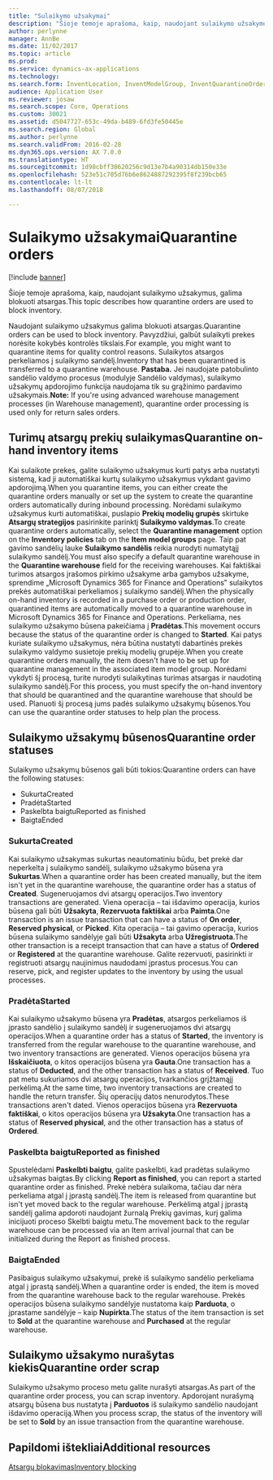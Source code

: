 ```yaml
---
title: "Sulaikymo užsakymai"
description: "Šioje temoje aprašoma, kaip, naudojant sulaikymo užsakymus, galima blokuoti atsargas."
author: perlynne
manager: AnnBe
ms.date: 11/02/2017
ms.topic: article
ms.prod: 
ms.service: dynamics-ax-applications
ms.technology: 
ms.search.form: InventLocation, InventModelGroup, InventQuarantineOrder, InventQuarantineParmEnd, InventQuarantineParmReportFinished, InventQuarantineParmStartUp, InventTrans
audience: Application User
ms.reviewer: josaw
ms.search.scope: Core, Operations
ms.custom: 30021
ms.assetid: d5047727-653c-49da-b489-6fd3fe50445e
ms.search.region: Global
ms.author: perlynne
ms.search.validFrom: 2016-02-28
ms.dyn365.ops.version: AX 7.0.0
ms.translationtype: HT
ms.sourcegitcommit: 1d98cbff30620256c9d13e7b4a90314db150e33e
ms.openlocfilehash: 523e51c705d76b6e8624887292395f8f239bcb65
ms.contentlocale: lt-lt
ms.lasthandoff: 08/07/2018

---
```


# <a name="quarantine-orders"></a><span data-ttu-id="60f7b-103">Sulaikymo užsakymai</span><span class="sxs-lookup"><span data-stu-id="60f7b-103">Quarantine orders</span></span>

[!include [banner](../includes/banner.md)]

<span data-ttu-id="60f7b-104">Šioje temoje aprašoma, kaip, naudojant sulaikymo užsakymus, galima blokuoti atsargas.</span><span class="sxs-lookup"><span data-stu-id="60f7b-104">This topic describes how quarantine orders are used to block inventory.</span></span>

<span data-ttu-id="60f7b-105">Naudojant sulaikymo užsakymus galima blokuoti atsargas.</span><span class="sxs-lookup"><span data-stu-id="60f7b-105">Quarantine orders can be used to block inventory.</span></span> <span data-ttu-id="60f7b-106">Pavyzdžiui, galbūt sulaikyti prekes norėsite kokybės kontrolės tikslais.</span><span class="sxs-lookup"><span data-stu-id="60f7b-106">For example, you might want to quarantine items for quality control reasons.</span></span> <span data-ttu-id="60f7b-107">Sulaikytos atsargos perkeliamos į sulaikymo sandėlį.</span><span class="sxs-lookup"><span data-stu-id="60f7b-107">Inventory that has been quarantined is transferred to a quarantine warehouse.</span></span> <span data-ttu-id="60f7b-108">**Pastaba.** Jei naudojate patobulinto sandėlio valdymo procesus (modulyje Sandėlio valdymas), sulaikymo užsakymų apdorojimo funkcija naudojama tik su grąžinimo pardavimo užsakymais.</span><span class="sxs-lookup"><span data-stu-id="60f7b-108">**Note:** If you're using advanced warehouse management processes (in Warehouse management), quarantine order processing is used only for return sales orders.</span></span>

## <a name="quarantine-on-hand-inventory-items"></a><span data-ttu-id="60f7b-109">Turimų atsargų prekių sulaikymas</span><span class="sxs-lookup"><span data-stu-id="60f7b-109">Quarantine on-hand inventory items</span></span>
<span data-ttu-id="60f7b-110">Kai sulaikote prekes, galite sulaikymo užsakymus kurti patys arba nustatyti sistemą, kad ji automatiškai kurtų sulaikymo užsakymus vykdant gavimo apdorojimą.</span><span class="sxs-lookup"><span data-stu-id="60f7b-110">When you quarantine items, you can either create the quarantine orders manually or set up the system to create the quarantine orders automatically during inbound processing.</span></span> <span data-ttu-id="60f7b-111">Norėdami sulaikymo užsakymus kurti automatiškai, puslapio **Prekių modelių grupės** skirtuke **Atsargų strategijos** pasirinkite parinktį **Sulaikymo valdymas**.</span><span class="sxs-lookup"><span data-stu-id="60f7b-111">To create quarantine orders automatically, select the **Quarantine management** option on the **Inventory policies** tab on the **Item model groups** page.</span></span> <span data-ttu-id="60f7b-112">Taip pat gavimo sandėlių lauke **Sulaikymo sandėlis** reikia nurodyti numatytąjį sulaikymo sandėlį.</span><span class="sxs-lookup"><span data-stu-id="60f7b-112">You must also specify a default quarantine warehouse in the **Quarantine warehouse** field for the receiving warehouses.</span></span> <span data-ttu-id="60f7b-113">Kai faktiškai turimos atsargos įrašomos pirkimo užsakyme arba gamybos užsakyme, sprendime „Microsoft Dynamics 365 for Finance and Operations‟ sulaikytos prekės automatiškai perkeliamos į sulaikymo sandėlį.</span><span class="sxs-lookup"><span data-stu-id="60f7b-113">When the physically on-hand inventory is recorded in a purchase order or production order, quarantined items are automatically moved to a quarantine warehouse in Microsoft Dynamics 365 for Finance and Operations.</span></span> <span data-ttu-id="60f7b-114">Perkeliama, nes sulaikymo užsakymo būsena pakeičiama į **Pradėtas**.</span><span class="sxs-lookup"><span data-stu-id="60f7b-114">This movement occurs because the status of the quarantine order is changed to **Started**.</span></span> <span data-ttu-id="60f7b-115">Kai patys kuriate sulaikymo užsakymus, nėra būtina nustatyti dabartinės prekės sulaikymo valdymo susietoje prekių modelių grupėje.</span><span class="sxs-lookup"><span data-stu-id="60f7b-115">When you create quarantine orders manually, the item doesn't have to be set up for quarantine management in the associated item model group.</span></span> <span data-ttu-id="60f7b-116">Norėdami vykdyti šį procesą, turite nurodyti sulaikytinas turimas atsargas ir naudotiną sulaikymo sandėlį.</span><span class="sxs-lookup"><span data-stu-id="60f7b-116">For this process, you must specify the on-hand inventory that should be quarantined and the quarantine warehouse that should be used.</span></span> <span data-ttu-id="60f7b-117">Planuoti šį procesą jums padės sulaikymo užsakymų būsenos.</span><span class="sxs-lookup"><span data-stu-id="60f7b-117">You can use the quarantine order statuses to help plan the process.</span></span>

## <a name="quarantine-order-statuses"></a><span data-ttu-id="60f7b-118">Sulaikymo užsakymų būsenos</span><span class="sxs-lookup"><span data-stu-id="60f7b-118">Quarantine order statuses</span></span>
<span data-ttu-id="60f7b-119">Sulaikymo užsakymų būsenos gali būti tokios:</span><span class="sxs-lookup"><span data-stu-id="60f7b-119">Quarantine orders can have the following statuses:</span></span>

-   <span data-ttu-id="60f7b-120">Sukurta</span><span class="sxs-lookup"><span data-stu-id="60f7b-120">Created</span></span>
-   <span data-ttu-id="60f7b-121">Pradėta</span><span class="sxs-lookup"><span data-stu-id="60f7b-121">Started</span></span>
-   <span data-ttu-id="60f7b-122">Paskelbta baigtu</span><span class="sxs-lookup"><span data-stu-id="60f7b-122">Reported as finished</span></span>
-   <span data-ttu-id="60f7b-123">Baigta</span><span class="sxs-lookup"><span data-stu-id="60f7b-123">Ended</span></span>

### <a name="created"></a><span data-ttu-id="60f7b-124">Sukurta</span><span class="sxs-lookup"><span data-stu-id="60f7b-124">Created</span></span>

<span data-ttu-id="60f7b-125">Kai sulaikymo užsakymas sukurtas neautomatiniu būdu, bet prekė dar neperkelta į sulaikymo sandėlį, sulaikymo užsakymo būsena yra **Sukurtas**.</span><span class="sxs-lookup"><span data-stu-id="60f7b-125">When a quarantine order has been created manually, but the item isn't yet in the quarantine warehouse, the quarantine order has a status of **Created**.</span></span> <span data-ttu-id="60f7b-126">Sugeneruojamos dvi atsargų operacijos.</span><span class="sxs-lookup"><span data-stu-id="60f7b-126">Two inventory transactions are generated.</span></span> <span data-ttu-id="60f7b-127">Viena operacija – tai išdavimo operacija, kurios būsena gali būti **Užsakyta**, **Rezervuota faktiškai** arba **Paimta**.</span><span class="sxs-lookup"><span data-stu-id="60f7b-127">One transaction is an issue transaction that can have a status of **On order**, **Reserved physical**, or **Picked**.</span></span> <span data-ttu-id="60f7b-128">Kita operacija – tai gavimo operacija, kurios būsena sulaikymo sandėlyje gali būti **Užsakyta** arba **Užregistruota**.</span><span class="sxs-lookup"><span data-stu-id="60f7b-128">The other transaction is a receipt transaction that can have a status of **Ordered** or **Registered** at the quarantine warehouse.</span></span> <span data-ttu-id="60f7b-129">Galite rezervuoti, pasirinkti ir registruoti atsargų naujinimus naudodami įprastus procesus.</span><span class="sxs-lookup"><span data-stu-id="60f7b-129">You can reserve, pick, and register updates to the inventory by using the usual processes.</span></span>

### <a name="started"></a><span data-ttu-id="60f7b-130">Pradėta</span><span class="sxs-lookup"><span data-stu-id="60f7b-130">Started</span></span>

<span data-ttu-id="60f7b-131">Kai sulaikymo užsakymo būsena yra **Pradėtas**, atsargos perkeliamos iš įprasto sandėlio į sulaikymo sandėlį ir sugeneruojamos dvi atsargų operacijos.</span><span class="sxs-lookup"><span data-stu-id="60f7b-131">When a quarantine order has a status of **Started**, the inventory is transferred from the regular warehouse to the quarantine warehouse, and two inventory transactions are generated.</span></span> <span data-ttu-id="60f7b-132">Vienos operacijos būsena yra **Išskaičiuota**, o kitos operacijos būsena yra **Gauta**.</span><span class="sxs-lookup"><span data-stu-id="60f7b-132">One transaction has a status of **Deducted**, and the other transaction has a status of **Received**.</span></span> <span data-ttu-id="60f7b-133">Tuo pat metu sukuriamos dvi atsargų operacijos, tvarkančios grįžtamąjį perkėlimą.</span><span class="sxs-lookup"><span data-stu-id="60f7b-133">At the same time, two inventory transactions are created to handle the return transfer.</span></span> <span data-ttu-id="60f7b-134">Šių operacijų datos nenurodytos.</span><span class="sxs-lookup"><span data-stu-id="60f7b-134">These transactions aren't dated.</span></span> <span data-ttu-id="60f7b-135">Vienos operacijos būsena yra **Rezervuota faktiškai**, o kitos operacijos būsena yra **Užsakyta**.</span><span class="sxs-lookup"><span data-stu-id="60f7b-135">One transaction has a status of **Reserved physical**, and the other transaction has a status of **Ordered**.</span></span>

### <a name="reported-as-finished"></a><span data-ttu-id="60f7b-136">Paskelbta baigtu</span><span class="sxs-lookup"><span data-stu-id="60f7b-136">Reported as finished</span></span>

<span data-ttu-id="60f7b-137">Spustelėdami **Paskelbti baigtu**, galite paskelbti, kad pradėtas sulaikymo užsakymas baigtas.</span><span class="sxs-lookup"><span data-stu-id="60f7b-137">By clicking **Report as finished**, you can report a started quarantine order as finished.</span></span> <span data-ttu-id="60f7b-138">Prekė nebėra sulaikoma, tačiau dar nėra perkeliama atgal į įprastą sandėlį.</span><span class="sxs-lookup"><span data-stu-id="60f7b-138">The item is released from quarantine but isn't yet moved back to the regular warehouse.</span></span> <span data-ttu-id="60f7b-139">Perkėlimą atgal į įprastą sandėlį galima apdoroti naudojant žurnalą Prekių gavimas, kurį galima inicijuoti proceso Skelbti baigtu metu.</span><span class="sxs-lookup"><span data-stu-id="60f7b-139">The movement back to the regular warehouse can be processed via an Item arrival journal that can be initialized during the Report as finished process.</span></span>

### <a name="ended"></a><span data-ttu-id="60f7b-140">Baigta</span><span class="sxs-lookup"><span data-stu-id="60f7b-140">Ended</span></span>

<span data-ttu-id="60f7b-141">Pasibaigus sulaikymo užsakymui, prekė iš sulaikymo sandėlio perkeliama atgal į įprastą sandėlį.</span><span class="sxs-lookup"><span data-stu-id="60f7b-141">When a quarantine order is ended, the item is moved from the quarantine warehouse back to the regular warehouse.</span></span> <span data-ttu-id="60f7b-142">Prekės operacijos būsena sulaikymo sandėlyje nustatoma kaip **Parduota**, o įprastame sandėlyje – kaip **Nupirkta**.</span><span class="sxs-lookup"><span data-stu-id="60f7b-142">The status of the item transaction is set to **Sold** at the quarantine warehouse and **Purchased** at the regular warehouse.</span></span>

## <a name="quarantine-order-scrap"></a><span data-ttu-id="60f7b-143">Sulaikymo užsakymo nurašytas kiekis</span><span class="sxs-lookup"><span data-stu-id="60f7b-143">Quarantine order scrap</span></span>
<span data-ttu-id="60f7b-144">Sulaikymo užsakymo proceso metu galite nurašyti atsargas.</span><span class="sxs-lookup"><span data-stu-id="60f7b-144">As part of the quarantine order process, you can scrap inventory.</span></span> <span data-ttu-id="60f7b-145">Apdorojant nurašymą atsargų būsena bus nustatyta į **Parduotos** iš sulaikymo sandėlio naudojant išdavimo operaciją.</span><span class="sxs-lookup"><span data-stu-id="60f7b-145">When you process scrap, the status of the inventory will be set to **Sold** by an issue transaction from the quarantine warehouse.</span></span>

<a name="additional-resources"></a><span data-ttu-id="60f7b-146">Papildomi ištekliai</span><span class="sxs-lookup"><span data-stu-id="60f7b-146">Additional resources</span></span>
--------

[<span data-ttu-id="60f7b-147">Atsargų blokavimas</span><span class="sxs-lookup"><span data-stu-id="60f7b-147">Inventory blocking</span></span>](inventory-blocking.md)

